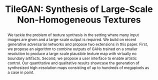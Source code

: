 ---
# this file is written in YAML http://docs.ansible.com/ansible/latest/YAMLSyntax.html
# all lines with a leading sharp are comments and will not be compiled
# longer blocks of text should start with a a leading > to escape all special characters

# URL handle for generated webpage
slug : tilegan

#specifies layout to be used for page generation (do not modify)
layout : publication

#publication title
title : "TileGAN: Synthesis of Large-Scale Non-Homogeneous Textures"

#list all publication authors in correct order
authors :
 "Anna Frühstück": 1
 "Ibraheem Alhashim": 1
 "Peter Wonka": 1
 
authorlinks:
 "Anna Frühstück": 'https://afruehstueck.github.io' 
 "Ibraheem Alhashim": 'https://ialhashim.github.io/' 
 Peter Wonka: 'http://peterwonka.net/' 


affiliations:
 "1": KAUST
 
#insert publication venue (displayed on publication page)
venue:  ACM Transactions on Graphics (Proceedings of SIGGRAPH)
   
#insert short venue (displayed in box in publication list)
shortvenue: SIGGRAPH 2019

#specify publication year
year: 2019

#insert abstract of publication
abstract: We tackle the problem of texture synthesis in the setting where many input images are given and a large-scale output is required. We build on recent generative adversarial networks and propose two extensions in this paper. First, we propose an algorithm to combine outputs of GANs trained on a smaller resolution to produce a large-scale plausible texture map with virtually no boundary artifacts. Second, we propose a user interface to enable artistic control. Our quantitative and qualitative results showcase the generation of synthesized high-resolution maps consisting of up to hundreds of megapixels as a case in point.

#link to hi-res teaser image of publication (please make sure the image is wide, e.g. aspect ratio between 4:2 and 4:1) 
teaser: './assets/publications/tilegan_results.jpg'

#link to smaller thumbnail image of publication (please make sure the aspect ratio is 3:2, suggested size is 150x100px)
thumbnail: './assets/publications/tilegan_paper.jpg'

arXiv: '1904.12795'

figures:
  munch:
    title: 'High-Resolution Results'
    description: 'Please zoom and pan to look at detailed textures of some of our large-scale results.'
    width: '100%'
    link: 'https://www.easyzoom.com/embed/2d83528fd5cc4007953cd6822ed20369?roi=%5B12803%2C-7680%2C7%5D'
  balad:
    width: '100%'
    link: 'https://www.easyzoom.com/embed/d16837356655462bb034a6e2c6c209d8?roi=%5B8000%2C-3057%2C6%5D'
  westeros:
    width: '100%'
    link: 'https://www.easyzoom.com/embed/9b16b3affcc748b986fc32aaac2fb3cb?roi=%5B3135%2C-4391%2C6%5D'

#link to paper PDF
papersource: 'https://dl.acm.org/doi/pdf/10.1145/3306346.3322993'

github: 'https://github.com/afruehstueck/tileGAN'

#link to publication video (optional): you can either upload the video to our website (insert local link) or host it on youtube or vimeo (in this case insert the youtube/vimeo link)
video: 'www.youtube.com/watch?v=ye_HZOdW7kg'

#insert citation. please format citation by inserting <br> at line breaks, &nbsp;&nbsp; will insert a tab character to prettify the citation
citation:   >
  @article{Fruehstueck2019TileGAN,<br>
  &nbsp;&nbsp;title = {{TileGAN}: Synthesis of Large-Scale Non-Homogeneous Textures},<br>
  &nbsp;&nbsp;author = {Fr\"{u}hst\"{u}ck, Anna and Alhashim, Ibraheem and Wonka, Peter},<br>
  &nbsp;&nbsp;journal = {ACM Transactions on Graphics (Proc. SIGGRAPH) },<br>
  &nbsp;&nbsp;issue_date = {July 2019},<br>
  &nbsp;&nbsp;volume = {38},<br>
  &nbsp;&nbsp;number = {4},<br>
  &nbsp;&nbsp;year = {2019}<br>
  }
  
#links: 
#- title: Code
#  type:  code
#  url:   'https://github.com/afruehstueck/tileGAN'

#don't forget the leading and trailing --- in a YAML file
---